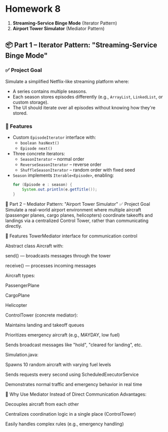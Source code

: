# Homework 8

1. **Streaming‑Service Binge Mode** (Iterator Pattern)
2. **Airport Tower Simulator** (Mediator Pattern)



## 📦 Part 1 – Iterator Pattern: "Streaming‑Service Binge Mode"

### ✅ Project Goal

Simulate a simplified Netflix-like streaming platform where:

- A series contains multiple seasons.
- Each season stores episodes differently (e.g., `ArrayList`, `LinkedList`, or custom storage).
- The UI should iterate over all episodes without knowing how they're stored.

### 🔧 Features

- Custom `EpisodeIterator` interface with:
  - `boolean hasNext()`
  - `Episode next()`
- Three concrete iterators:
  - `SeasonIterator` – normal order
  - `ReverseSeasonIterator` – reverse order
  - `ShuffleSeasonIterator` – random order with fixed seed
- `Season` implements `Iterable<Episode>`, enabling:
  ```java
  for (Episode e : season) {
      System.out.println(e.getTitle());
  }

🛫 Part 2 – Mediator Pattern: "Airport Tower Simulator"
✅ Project Goal
Simulate a real-world airport environment where multiple aircraft (passenger planes, cargo planes, helicopters) coordinate takeoffs and landings via a centralized Control Tower, rather than communicating directly.

🔧 Features
TowerMediator interface for communication control

Abstract class Aircraft with:

send() — broadcasts messages through the tower

receive() — processes incoming messages

Aircraft types:

PassengerPlane

CargoPlane

Helicopter

ControlTower (concrete mediator):

Maintains landing and takeoff queues

Prioritizes emergency aircraft (e.g., MAYDAY, low fuel)

Sends broadcast messages like "hold", "cleared for landing", etc.

Simulation.java:

Spawns 10 random aircraft with varying fuel levels

Sends requests every second using ScheduledExecutorService

Demonstrates normal traffic and emergency behavior in real time

🧠 Why Use Mediator Instead of Direct Communication
Advantages:

Decouples aircraft from each other

Centralizes coordination logic in a single place (ControlTower)

Easily handles complex rules (e.g., emergency handling)
